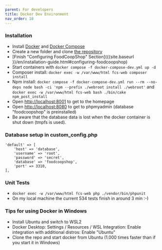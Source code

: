 ```yaml
---
parent: For developers
title: Docker Dev Environment
nav_order: 10
---
```


### Installation
* Install [Docker](https://docs.docker.com/engine/install/) and [Docker Compose](https://docs.docker.com/compose/install/)
* Create a new folder and clone [the repository](https://github.com/foodcoopshop/foodcoopshop.git)
* [Finish "Configuring FoodCoopShop" Section]({{site.baseurl }}/en/installation-guide.html#configuring-foodcoopshop)
* Start containers with `docker compose -f docker-compose-dev.yml up -d`
* Composer install: `docker exec -w /var/www/html fcs-web composer install`
* Npm install: `docker compose -f docker-compose-dev.yml run --rm --no-deps node bash -ci 'npm --prefix ./webroot install ./webroot'` and `docker exec -w /var/www/html fcs-web bash ./bin/cake npm_post_install`
* Open [http://localhost:8001](http://localhost:8001) to get to the homepage
* Open [http://localhost:8080](http://localhost:8080) to get to phpmyadmin (database "foodcoopshop" is preinstalled)
* Be aware that the database data is lost when the docker container is shut down (tmpfs is used).

### Database setup in custom_config.php
```
'default' => [
    'host' => 'database',
    'username' => 'root',
    'password' => 'secret',
    'database' => 'foodcoopshop',
    'port' => 3310,
],
```

### Unit Tests
* `docker exec -w /var/www/html fcs-web php ./vendor/bin/phpunit`
* On my local machine the current 534 tests finish in around 3 min :-)

### Tips for using Docker in Windows
* Install Ubuntu and switch to WSL2
* Docker Desktop: Settings / Resources / WSL Integration: Enable integration with additional distros: Enable "Ubuntu"
* Clone the repo and start docker from Ubuntu (1.000 times faster than if you start it in Windows)